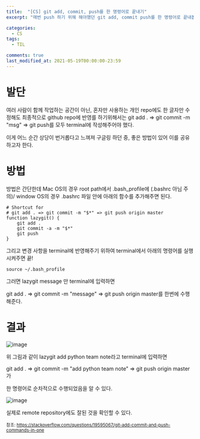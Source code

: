 ```yaml
---
title:  "[CS] git add, commit, push를 한 명령어로 끝내기"
excerpt: "매번 push 하기 위해 해야했던 git add, commit push를 한 명령어로 끝내봅시다!"

categories:
  - CS
tags:
  - TIL

comments: true
last_modified_at: 2021-05-19T00:00:00-23:59
---
```


# 발단

여러 사람이 함께 작업하는 공간이 아닌, 혼자만 사용하는 개인 repo에도 한 글자만 수정해도 최종적으로 github repo에 반영를 하기위해서는 git add . => git commit -m "msg" => git push를 모두 terminal에 작성해주어야 했다. 

이게 어느 순간 상당이 번거롭다고 느껴져 구글링 하던 중, 좋은 방법이 있어 이를 공유하고자 한다.



# 방법

방법은 간단한데 Mac OS의 경우 root path에서 .bash_profile에 (.bashrc 아님 주의)/ window OS의 경우 .bashrc 파일 안에 아래의 함수를 추가해주면 된다.

```shell
# Shortcut for
# git add . => git commit -m "$*" => git push origin master
function lazygit() {
    git add .
    git commit -a -m "$*"
    git push
}
```

그리고 변경 사항을 terminal에 반영해주기 위하여 terminal에서 아래의 명령어를 실행 시켜주면 끝!

```shell
source ~/.bash_profile
```

그러면 lazygit message 만 terminal에 입력하면 

git add . => git commit -m "message" => git push origin master를 한번에 수행해준다.



# 결과

![image](https://user-images.githubusercontent.com/60743304/118743400-44da7880-b88d-11eb-91fd-744c201e9ed5.png)

위 그림과 같이 lazygit add python team note라고 terminal에 입력하면 

git add . => git commit -m "add python team note" => git push origin master가

한 명령어로 순차적으로 수행되었음을 알 수 있다.



![image](https://user-images.githubusercontent.com/60743304/118743703-d0eca000-b88d-11eb-898b-626a0d21f30d.png)

실제로 remote repository에도 잘된 것을 확인할 수 있다.



<small>참조: https://stackoverflow.com/questions/19595067/git-add-commit-and-push-commands-in-one</small>